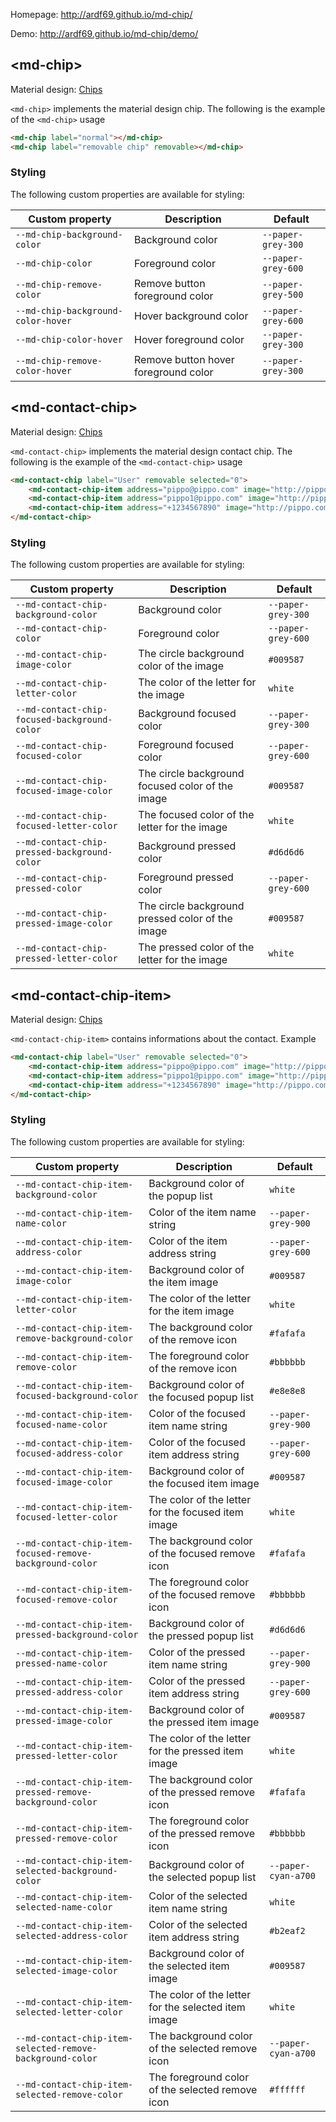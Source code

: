 Homepage: http://ardf69.github.io/md-chip/

Demo: http://ardf69.github.io/md-chip/demo/

## &lt;md-chip&gt;

Material design: [Chips](https://material.google.com/components/chips.htm)

`<md-chip>` implements the material design chip. The following is the example
of the `<md-chip>` usage

```html
<md-chip label="normal"></md-chip>
<md-chip label="removable chip" removable></md-chip>
```

### Styling

The following custom properties are available for styling:

| Custom property | Description | Default |
| --- | --- | --- |
| `--md-chip-background-color` | Background color | `--paper-grey-300` |
| `--md-chip-color` | Foreground color | `--paper-grey-600` |
| `--md-chip-remove-color` | Remove button foreground color | `--paper-grey-500` |
| `--md-chip-background-color-hover` | Hover background color | `--paper-grey-600` |
| `--md-chip-color-hover` | Hover foreground color | `--paper-grey-300` |
| `--md-chip-remove-color-hover` | Remove button hover foreground color | `--paper-grey-300` |

## &lt;md-contact-chip&gt;

Material design: [Chips](https://material.google.com/components/chips.htm)

`<md-contact-chip>` implements the material design contact chip. The following is the example
of the `<md-contact-chip>` usage

```html
<md-contact-chip label="User" removable selected="0">
    <md-contact-chip-item address="pippo@pippo.com" image="http://pippo.com/face.jpg"></md-contact-chip-item>
    <md-contact-chip-item address="pippo1@pippo.com" image="http://pippo.com/face1.jpg"></md-contact-chip-item>
    <md-contact-chip-item address="+1234567890" image="http://pippo.com/face2.jpg"></md-contact-chip-item>
</md-contact-chip>
```

### Styling

The following custom properties are available for styling:

| Custom property | Description | Default |
| --- | --- | --- |
| `--md-contact-chip-background-color` | Background color | `--paper-grey-300` |
| `--md-contact-chip-color` | Foreground color | `--paper-grey-600` |
| `--md-contact-chip-image-color` | The circle background color of the image | `#009587` |
| `--md-contact-chip-letter-color` | The color of the letter for the image | `white` |
| `--md-contact-chip-focused-background-color` | Background focused color | `--paper-grey-300` |
| `--md-contact-chip-focused-color` | Foreground focused color | `--paper-grey-600` |
| `--md-contact-chip-focused-image-color` | The circle background focused color of the image | `#009587` |
| `--md-contact-chip-focused-letter-color` | The focused color of the letter for the image | `white` |
| `--md-contact-chip-pressed-background-color` | Background pressed color | `#d6d6d6` |
| `--md-contact-chip-pressed-color` | Foreground pressed color | `--paper-grey-600` |
| `--md-contact-chip-pressed-image-color` | The circle background pressed color of the image | `#009587` |
| `--md-contact-chip-pressed-letter-color` | The pressed color of the letter for the image | `white` |

## &lt;md-contact-chip-item&gt;

Material design: [Chips](https://material.google.com/components/chips.htm)

`<md-contact-chip-item>` contains informations about the contact. Example

```html
<md-contact-chip label="User" removable selected="0">
    <md-contact-chip-item address="pippo@pippo.com" image="http://pippo.com/face.jpg"></md-contact-chip-item>
    <md-contact-chip-item address="pippo1@pippo.com" image="http://pippo.com/face1.jpg"></md-contact-chip-item>
    <md-contact-chip-item address="+1234567890" image="http://pippo.com/face2.jpg"></md-contact-chip-item>
</md-contact-chip>
```
### Styling

The following custom properties are available for styling:

| Custom property | Description | Default |
| --- | --- | --- |
| `--md-contact-chip-item-background-color` | Background color of the popup list | `white` |
| `--md-contact-chip-item-name-color` | Color of the item name string |`--paper-grey-900` |
| `--md-contact-chip-item-address-color` | Color of the item address string | `--paper-grey-600` |
| `--md-contact-chip-item-image-color` | Background color of the item image | `#009587` |
| `--md-contact-chip-item-letter-color` | The color of the letter for the item image | `white` |
| `--md-contact-chip-item-remove-background-color` | The background color of the remove icon | `#fafafa` |
| `--md-contact-chip-item-remove-color` | The foreground color of the remove icon | `#bbbbbb` |
| `--md-contact-chip-item-focused-background-color` | Background color of the focused popup list | `#e8e8e8` |
| `--md-contact-chip-item-focused-name-color` | Color of the focused item name string | `--paper-grey-900` |
| `--md-contact-chip-item-focused-address-color` | Color of the focused item address string | `--paper-grey-600` |
| `--md-contact-chip-item-focused-image-color` | Background color of the focused item image | `#009587` |
| `--md-contact-chip-item-focused-letter-color` | The color of the letter for the focused item image | `white` |
| `--md-contact-chip-item-focused-remove-background-color` | The background color of the focused remove icon | `#fafafa` |
| `--md-contact-chip-item-focused-remove-color` | The foreground color of the focused remove icon | `#bbbbbb` |
| `--md-contact-chip-item-pressed-background-color` | Background color of the pressed popup list | `#d6d6d6` |
| `--md-contact-chip-item-pressed-name-color` | Color of the pressed item name string | `--paper-grey-900` |
| `--md-contact-chip-item-pressed-address-color` | Color of the pressed item address string | `--paper-grey-600` |
| `--md-contact-chip-item-pressed-image-color` | Background color of the pressed item image | `#009587` |
| `--md-contact-chip-item-pressed-letter-color` | The color of the letter for the pressed item image | `white` |
| `--md-contact-chip-item-pressed-remove-background-color` | The background color of the pressed remove icon | `#fafafa` |
| `--md-contact-chip-item-pressed-remove-color` | The foreground color of the pressed remove icon | `#bbbbbb` |
| `--md-contact-chip-item-selected-background-color` | Background color of the selected popup list | `--paper-cyan-a700` |
| `--md-contact-chip-item-selected-name-color` | Color of the selected item name string | `white` |
| `--md-contact-chip-item-selected-address-color` | Color of the selected item address string | `#b2eaf2` |
| `--md-contact-chip-item-selected-image-color` | Background color of the selected item image | `#009587` |
| `--md-contact-chip-item-selected-letter-color` | The color of the letter for the selected item image | `white` |
| `--md-contact-chip-item-selected-remove-background-color` | The background color of the selected remove icon | `--paper-cyan-a700` |
| `--md-contact-chip-item-selected-remove-color` | The foreground color of the selected remove icon | `#ffffff` |
